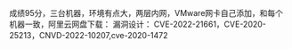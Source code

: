 成绩95分，三台机器，环境有点大，两层内网，VMware网卡自己添加，和每个机器一致，阿里云网盘下载：
漏洞设计：
CVE-2022-21661，CVE-2020-25213，CNVD-2022-10207,cve-2020-1472
